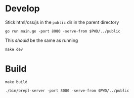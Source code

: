 
# Develop

Stick html/css/js in the `public` dir in the parent directory

```shell
go run main.go -port 8080 -serve-from $PWD/../public
```
This _should_ be the same as running

```shell
make dev
```

# Build

```shell
make build
```

```shell
./bin/brepl-server -port 8080 -serve-from $PWD/../public
```
